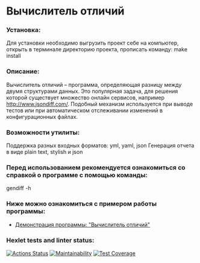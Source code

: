 # Вычислитель отличий

### Установка:
Для установки необходимо выгрузить проект себе на компьютер, открыть в терминале директорию проекта, прописать команду: make install

### Описание: 
Вычислитель отличий – программа, определяющая разницу между двумя структурами данных. Это популярная задача, для решения которой существует множество онлайн сервисов, например http://www.jsondiff.com/. Подобный механизм используется при выводе тестов или при автоматическом отслеживании изменений в конфигурационных файлах.

### Возможности утилиты:
Поддержка разных входных форматов: yml, yaml, json
Генерация отчета в виде plain text, stylish и json

### Перед использованием рекомендуется ознакомиться со справкой о программе с помощью команды:
gendiff -h

### Ниже можно ознакомиться с примером работы программы:
- [Демонстрация программы: "Вычислитель отличий"](https://asciinema.org/a/O8AoBhq04Hdezwlqg28jAhbrT)


### Hexlet tests and linter status:
[![Actions Status](https://github.com/antonblkv/frontend-project-46/actions/workflows/hexlet-check.yml/badge.svg)](https://github.com/antonblkv/frontend-project-46/actions)
[![Maintainability](https://api.codeclimate.com/v1/badges/78b20825c036bee74fc6/maintainability)](https://codeclimate.com/github/antonblkv/frontend-project-46/maintainability)
[![Test Coverage](https://api.codeclimate.com/v1/badges/78b20825c036bee74fc6/test_coverage)](https://codeclimate.com/github/antonblkv/frontend-project-46/test_coverage)